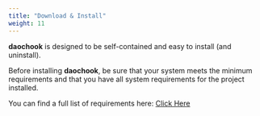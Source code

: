 ```yaml
---
title: "Download & Install"
weight: 11
---
```


**daochook** is designed to be self-contained and easy to install (and uninstall).

Before installing **daochook**, be sure that your system meets the minimum requirements and that you have all system requirements for the project installed.

You can find a full list of requirements here: [Click Here](/installation/system_requirements/)